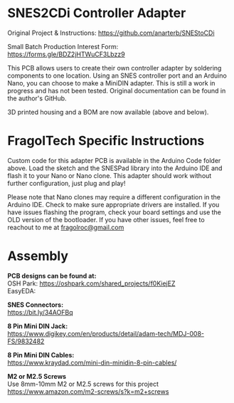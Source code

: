# SNES2CDi Controller Adapter
Original Project & Instructions: https://github.com/anarterb/SNEStoCDi

Small Batch Production Interest Form: https://forms.gle/BDZ2jHTWuCF3Lbzz9

This PCB allows users to create their own controller adapter by soldering components to one location. Using an SNES controller port and an Arduino Nano, you can choose to make a MiniDIN adapter. This is still a work in progress and has not been tested. Original documentation can be found in the author's GitHub.

3D printed housing and a BOM are now available (above and below).

# FragolTech Specific Instructions
Custom code for this adapter PCB is available in the Arduino Code folder above. Load the sketch and the SNESPad library into the Arduino IDE and flash it to your Nano or Nano clone. This adapter should work without further configuration, just plug and play!

Please note that Nano clones may require a different configuration in the Arduino IDE. Check to make sure appropriate drivers are installed. If you have issues flashing the program, check your board settings and use the OLD version of the bootloader. If you have other issues, feel free to reachout to me at fragolroc@gmail.com

# Assembly
**PCB designs can be found at:**
  <br>OSH Park: https://oshpark.com/shared_projects/f0KiejEZ
  <br>EasyEDA:

**SNES Connectors:**<br>
https://bit.ly/34AOFBq

**8 Pin Mini DIN Jack:**<br>
https://www.digikey.com/en/products/detail/adam-tech/MDJ-008-FS/9832482

**8 Pin Mini DIN Cables:** <br>
  https://www.kraydad.com/mini-din-minidin-8-pin-cables/

**M2 or M2.5 Screws**
<br>Use 8mm-10mm M2 or M2.5 screws for this project<br>
https://www.amazon.com/m2-screws/s?k=m2+screws
